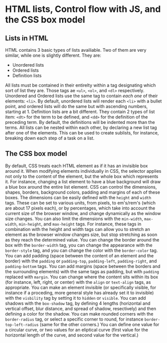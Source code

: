 # HTML lists, Control flow with JS, and the CSS box model

## Lists in HTML

HTML contains 3 basic types of lists availiable. Two of them are very similar, while one is slightly different. They are:

* Unordered lists
* Ordered lists
* Definition lists

All lists must be contained in their entirelty within a tag designating which sort of list they are. Those tags ae `<ul>`, `<ol>`, and `<dl>` respectively. Unordered and Ordered lists use the same tag to contain *each one* of their elements: `<li>`. By default, unordered lists will render each `<li>` with a bullet point, and ordered lists will do the same but with ascending numbers, starting at 1.
Definition lists are a bit different. They contain 2 types of list item: `<dt>` for the term to be defined, and `<dd>` for the definition of the preceding term. By default, the definitions will be indented more than the terms.
All lists can be nested within each other, by declaring a new list tag after one of the elements. This can be used to create sublists, for instance, breaking down each step of a task on a list.

## The CSS box model

By default, CSS treats each HTML element as if it has an invisible box around it. When modifying elements individually in CSS, the selector applies not only to the content of the element, but the whole box which represents it. For instance, changing a list element to have a blue background will draw a blue box around the entire list element.
CSS can control the dimensions, shapes, borders, background colors, padding and margins of each of these boxes. The dimensions can be easily defined with the `height` and `width` tags. These can be set to various units, from pixels, to em's/rem's (which are about 17 pixels each), or by percentages, which take into account the current size of the browser window, and change dynamically as the window size changes. You can also limit the dimensions with the `min-width`, `max-width`, `min-height`, and `max-height` tags. For instance, these tags in combination with the height and width tags can allow you to stretch an element as the browser window changes size, but stop stretching as soon as they reach the determined value.
You can change the border around the box with the `border-width` tag, you can change the appearance with the `border-style` tag, and you can change the color with the `border-color` tag. You can add padding (space between the content of an element and the border) with the `padding` or `padding-top`, `padding-left`, `padding-right`, and `padding-bottom` tags. You can add margins (space between the borders and the surrounding elements) with the same tags as padding, but with `padding` replaced with `margin`. You can change where the content sits within its box (for instance, left, right, or center) with the `align` or `text-align` tags, as appropriate.
You can make an element invisible (or specifically visible, for instance if a proceding, more general style has already set it to invisible) with the `visbility` tag by setting it to `hidden` or `visible`. 
You can add shadows with the `box-shadow` tag, by defining 4 lengths (horizontal and vertical offset, blur distance, and spread of shadow, resectively) and then defining a color for the shadow. 
You can make rounded corners with the `border-radius` tag, or select a specific corner to round, for instance `border-top-left-radius` (same for the other corners.) You can define one value for a circular curve, or two values for an eliptical curve (first value for the horizontal length of the curve, and second value for the vertical.)
